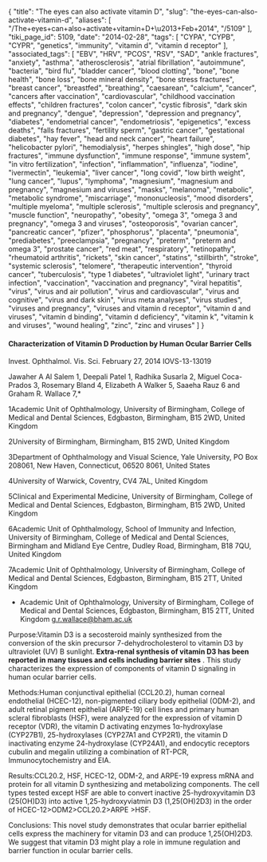 {
    "title": "The eyes can also activate vitamin D",
    "slug": "the-eyes-can-also-activate-vitamin-d",
    "aliases": [
        "/The+eyes+can+also+activate+vitamin+D+\u2013+Feb+2014",
        "/5109"
    ],
    "tiki_page_id": 5109,
    "date": "2014-02-28",
    "tags": [
        "CYPA",
        "CYPB",
        "CYPR",
        "genetics",
        "immunity",
        "vitamin d",
        "vitamin d receptor"
    ],
    "associated_tags": [
        "EBV",
        "HRV",
        "PCOS",
        "RSV",
        "SAD",
        "ankle fractures",
        "anxiety",
        "asthma",
        "atherosclerosis",
        "atrial fibrillation",
        "autoimmune",
        "bacteria",
        "bird flu",
        "bladder cancer",
        "blood clotting",
        "bone",
        "bone health",
        "bone loss",
        "bone mineral density",
        "bone stress fractures",
        "breast cancer",
        "breastfed",
        "breathing",
        "caesarean",
        "calcium",
        "cancer",
        "cancers after vaccination",
        "cardiovascular",
        "childhood vaccination effects",
        "children fractures",
        "colon cancer",
        "cystic fibrosis",
        "dark skin and pregnancy",
        "dengue",
        "depression",
        "depression and pregnancy",
        "diabetes",
        "endometrial cancer",
        "endometriosis",
        "epigenetics",
        "excess deaths",
        "falls fractures",
        "fertility sperm",
        "gastric cancer",
        "gestational diabetes",
        "hay fever",
        "head and neck cancer",
        "heart failure",
        "helicobacter pylori",
        "hemodialysis",
        "herpes shingles",
        "high dose",
        "hip fractures",
        "immune dysfunction",
        "immune response",
        "immune system",
        "in vitro fertilization",
        "infection",
        "inflammation",
        "influenza",
        "iodine",
        "ivermectin",
        "leukemia",
        "liver cancer",
        "long covid",
        "low birth weight",
        "lung cancer",
        "lupus",
        "lymphoma",
        "magnesium",
        "magnesium and pregnancy",
        "magnesium and viruses",
        "masks",
        "melanoma",
        "metabolic",
        "metabolic syndrome",
        "miscarriage",
        "mononucleosis",
        "mood disorders",
        "multiple myeloma",
        "multiple sclerosis",
        "multiple sclerosis and pregnancy",
        "muscle function",
        "neuropathy",
        "obesity",
        "omega 3",
        "omega 3 and pregnancy",
        "omega 3 and viruses",
        "osteoporosis",
        "ovarian cancer",
        "pancreatic cancer",
        "pfizer",
        "phosphorus",
        "placenta",
        "pneumonia",
        "prediabetes",
        "preeclampsia",
        "pregnancy",
        "preterm",
        "preterm and omega 3",
        "prostate cancer",
        "red meat",
        "respiratory",
        "retinopathy",
        "rheumatoid arthritis",
        "rickets",
        "skin cancer",
        "statins",
        "stillbirth",
        "stroke",
        "systemic sclerosis",
        "telomere",
        "therapeutic intervention",
        "thyroid cancer",
        "tuberculosis",
        "type 1 diabetes",
        "ultraviolet light",
        "urinary tract infection",
        "vaccination",
        "vaccination and pregnancy",
        "viral hepatitis",
        "virus",
        "virus and air pollution",
        "virus and cardiovascular",
        "virus and cognitive",
        "virus and dark skin",
        "virus meta analyses",
        "virus studies",
        "viruses and pregnancy",
        "viruses and vitamin d receptor",
        "vitamin d and viruses",
        "vitamin d binding",
        "vitamin d deficiency",
        "vitamin k",
        "vitamin k and viruses",
        "wound healing",
        "zinc",
        "zinc and viruses"
    ]
}


#### Characterization of Vitamin D Production by Human Ocular Barrier Cells

Invest. Ophthalmol. Vis. Sci. February 27, 2014 IOVS-13-13019 

Jawaher A Al Salem 1, Deepali Patel 1, Radhika Susarla 2, Miguel Coca-Prados 3, Rosemary Bland 4, Elizabeth A Walker 5, Saaeha Rauz 6 and Graham R. Wallace 7,*

1Academic Unit of Ophthalmology, University of Birmingham, College of Medical and Dental Sciences, Edgbaston, Birmingham, B15 2WD, United Kingdom

2University of Birmingham, Birmingham, B15 2WD, United Kingdom

3Department of Ophthalmology and Visual Science, Yale University, PO Box 208061, New Haven, Connecticut, 06520 8061, United States

4University of Warwick, Coventry, CV4 7AL, United Kingdom

5Clinical and Experimental Medicine, University of Birmingham, College of Medical and Dental Sciences, Edgbaston, Birmingham, B15 2WD, United Kingdom

6Academic Unit of Ophthalmology, School of Immunity and Infection, University of Birmingham, College of Medical and Dental Sciences, Birmingham and Midland Eye Centre, Dudley Road, Birmingham, B18 7QU, United Kingdom

7Academic Unit of Ophthalmology, University of Birmingham, College of Medical and Dental Sciences, Edgbaston, Birmingham, B15 2TT, United Kingdom

* Academic Unit of Ophthalmology, University of Birmingham, College of Medical and Dental Sciences, Edgbaston, Birmingham, B15 2TT, United Kingdom g.r.wallace@bham.ac.uk

Purpose:Vitamin D3 is a secosteroid mainly synthesized from the conversion of the skin precursor 7-dehydrocholesterol to vitamin D3 by ultraviolet (UV) B sunlight.  **Extra-renal synthesis of vitamin D3 has been reported in many tissues and cells including barrier sites** . This study characterizes the expression of components of vitamin D signaling in human ocular barrier cells. 

Methods:Human conjunctival epithelial (CCL20.2), human corneal endothelial (HCEC-12), non-pigmented ciliary body epithelial (ODM-2), and adult retinal pigment epithelial (ARPE-19) cell lines and primary human scleral fibroblasts (HSF), were analyzed for the expression of vitamin D receptor (VDR), the vitamin D activating enzymes 1α-hydroxylase (CYP27B1), 25-hydroxylases (CYP27A1 and CYP2R1), the vitamin D inactivating enzyme 24-hydroxylase (CYP24A1), and endocytic receptors cubulin and megalin utilizing a combination of RT-PCR, Immunocytochemistry and EIA. 

Results:CCL20.2, HSF, HCEC-12, ODM-2, and ARPE-19 express mRNA and protein for all vitamin D synthesizing and metabolizing components. The cell types tested except HSF are able to convert inactive 25-hydroxyvitamin D3 (25(OH)D3) into active 1,25-hydroxyviatmin D3 (1,25(OH)2D3) in the order of HCEC-12>ODM2>CCL20.2>ARPE >HSF. 

Conclusions: This novel study demonstrates that ocular barrier epithelial cells express the machinery for vitamin D3 and can produce 1,25(OH)2D3. We suggest that vitamin D3 might play a role in immune regulation and barrier function in ocular barrier cells.